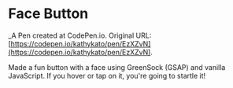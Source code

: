 # Face Button
 _A Pen created at CodePen.io. Original URL: [https://codepen.io/kathykato/pen/EzXZvN](https://codepen.io/kathykato/pen/EzXZvN).

 Made a fun button with a face using GreenSock (GSAP) and vanilla JavaScript. If you hover or tap on it, you're going to startle it!